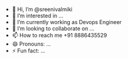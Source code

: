 - 👋 Hi, I’m @sreenivalmiki
- 👀 I’m interested in ...
- 🌱 I’m currently working as Devops Engineer
- 💞️ I’m looking to collaborate on ...
- 📫 How to reach me +91 8886435529
- 😄 Pronouns: ...
- ⚡ Fun fact: ...

<!---
sreenivalmiki/sreenivalmiki is a ✨ special ✨ repository because its `README.md` (this file) appears on your GitHub profile.
You can click the Preview link to take a look at your changes.
--->
